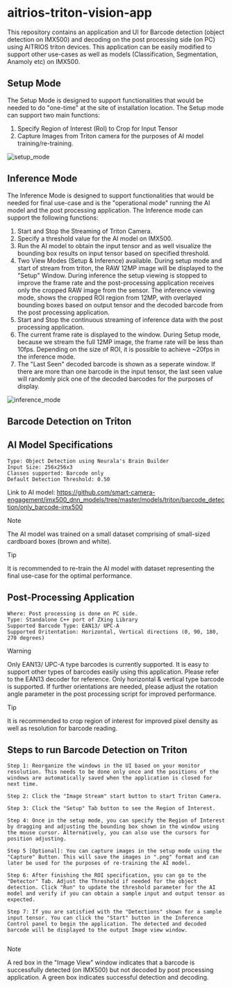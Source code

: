 # aitrios-triton-vision-app
This repository contains an application and UI for Barcode detection (object detection on IMX500) and decoding on the post processing side (on PC) using AITRIOS triton devices. This application can be easily modified to support other use-cases as well as models (Classification, Segmentation, Anamoly etc) on IMX500.

## Setup Mode

The Setup Mode is designed to support functionalities that would be needed to do "one-time" at the site of installation location. The Setup mode can support two main functions:

1. Specify Region of Interest (RoI) to Crop for Input Tensor
2. Capture Images from Triton camera for the purposes of AI model training/re-training.

![setup_mode](https://github.com/user-attachments/assets/d5f291fc-b9d4-42b5-a64b-e55decc30f54)

## Inference Mode

The Inference Mode is designed to support functionalities that would be needed for final use-case and is the "operational mode" running the AI model and the post processing application. The Inference mode can support the following functions:

1. Start and Stop the Streaming of Triton Camera.
2. Specify a threshold value for the AI model on IMX500.
3. Run the AI model to obtain the input tensor and as well visualize the bounding box results on input tensor based on specified threshold.
4. Two View Modes (Setup & Inference) available. During setup mode and start of stream from triton, the RAW 12MP image will be displayed to the "Setup" Window. During inference the setup viewing is stopped to improve the frame rate and the post-processing application receives only the cropped RAW image from the sensor. The inference viewing mode, shows the cropped ROI region from 12MP, with overlayed bounding boxes based on output tensor and the decoded barcode from the post processing application.
5. Start and Stop the continuous streaming of inference data with the post processing application.
6. The current frame rate is displayed to the window. During Setup mode, because we stream the full 12MP image, the frame rate will be less than 10fps. Depending on the size of ROI, it is possible to achieve ~20fps in the inference mode.
7. The "Last Seen" decoded barcode is shown as a seperate window. If there are more than one barcode in the input tensor, the last seen value will randomly pick one of the decoded barcodes for the purposes of display.

![inference_mode](https://github.com/user-attachments/assets/2d0803a5-1de1-410b-b449-5a8e20e5db9c)

## Barcode Detection on Triton

## AI Model Specifications

```
Type: Object Detection using Neurala's Brain Builder
Input Size: 256x256x3
Classes supported: Barcode only
Default Detection Threshold: 0.50
```
Link to AI model: https://github.com/smart-camera-engagement/imx500_dnn_models/tree/master/models/triton/barcode_detection/only_barcode-imx500

> [!NOTE]  
> The AI model was trained on a small dataset comprising of small-sized cardboard boxes (brown and white). 

> [!TIP]
> It is recommended to re-train the AI model with dataset representing the final use-case for the optimal performance.


## Post-Processing Application

```
Where: Post processing is done on PC side.
Type: Standalone C++ port of ZXing Library
Supported Barcode Type: EAN13/ UPC-A
Supported Oritentation: Horizontal, Vertical directions (0, 90, 180, 270 degrees)
```

> [!WARNING]  
> Only EAN13/ UPC-A type barcodes is currently supported. It is easy to support other types of barcodes easily using this application. Please refer to the EAN13 decoder for reference.
> Only horizontal & vertical type barcode is supported. If further orientations are needed, please adjust the rotation angle parameter in the post processing script for improved performance.

> [!TIP]
> It is recommended to crop region of interest for improved pixel density as well as resolution for barcode reading.

## Steps to run Barcode Detection on Triton

```
Step 1: Reorganize the windows in the UI based on your monitor resolution. This needs to be done only once and the positions of the windows are automatically saved when the application is closed for next time.

Step 2: Click the "Image Stream" start button to start Triton Camera.

Step 3: Click the "Setup" Tab button to see the Region of Interest.

Step 4: Once in the setup mode, you can specify the Region of Interest by dragging and adjusting the bounding box shown in the window using the mouse cursor. Alternatively, you can also use the cursors for position adjusting.

Step 5 [Optional]: You can capture images in the setup mode using the "Capture" Button. This will save the images in ".png" format and can later be used for the purposes of re-training the AI model.

Step 6: After finishing the ROI specification, you can go to the "Detector" Tab. Adjust the Threshold if needed for the object detection. Click "Run" to update the threshold parameter for the AI model and verify if you can obtain a sample input and output tensor as expected. 

Step 7: If you are satisfied with the "Detections" shown for a sample input tensor. You can click the "Start" button in the Inference Control panel to begin the application. The detected and decoded barcode will be displayed to the output Image view window.
 
```

> [!NOTE]  
> A red box in the "Image View" window indicates that a barcode is successfully detected (on IMX500) but not decoded by post processing application.
> A green box indicates successful detection and decoding.



